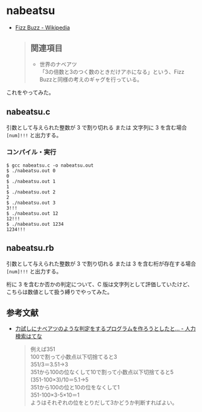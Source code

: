 # nabeatsu

- [Fizz Buzz - Wikipedia](https://ja.wikipedia.org/wiki/Fizz_Buzz)

    > ## 関連項目
    >
    > - 世界のナベアツ  
    > 「3の倍数と3のつく数のときだけアホになる」という、Fizz Buzzと同様の考えのギャグを行っている。

これをやってみた。

## nabeatsu.c

引数として与えられた整数が 3 で割り切れる または 文字列に 3 を含む場合 `[num]!!!` と出力する。

### コンパイル・実行

```shell
$ gcc nabeatsu.c -o nabeatsu.out
$ ./nabeatsu.out 0
0
$ ./nabeatsu.out 1
1
$ ./nabeatsu.out 2
2
$ ./nabeatsu.out 3
3!!!
$ ./nabeatsu.out 12
12!!!
$ ./nabeatsu.out 1234
1234!!!
```

## nabeatsu.rb

引数として与えられた整数が 3 で割り切れる または 3 を含む桁が存在する場合 `[num]!!!` と出力する。

桁に 3 を含むか否かの判定について、C 版は文字列として評価していたけど、こちらは数値として扱う縛りでやってみた。

## 参考文献

- [力試しにナベアツのような判定をするプログラムを作ろうとしたと… - 人力検索はてな](https://q.hatena.ne.jp/1207585413)

    > 例えば351  
    > 100で割って小数点以下切捨てると3  
    > 351/3＝3.51→3  
    > 351から100の位なくして10で割って小数点以下切捨てると5  
    > (351-100×3)/10＝5.1→5  
    > 351から100の位と10の位をなくして1  
    > 351-100×3-5×10＝1  
    > ようはそれぞれの位をとりだして3かどうか判断すればよい。
